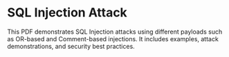 # SQL Injection Attack

This PDF demonstrates SQL Injection attacks using different payloads such as OR-based and Comment-based injections. It includes examples, attack demonstrations, and security best practices.
